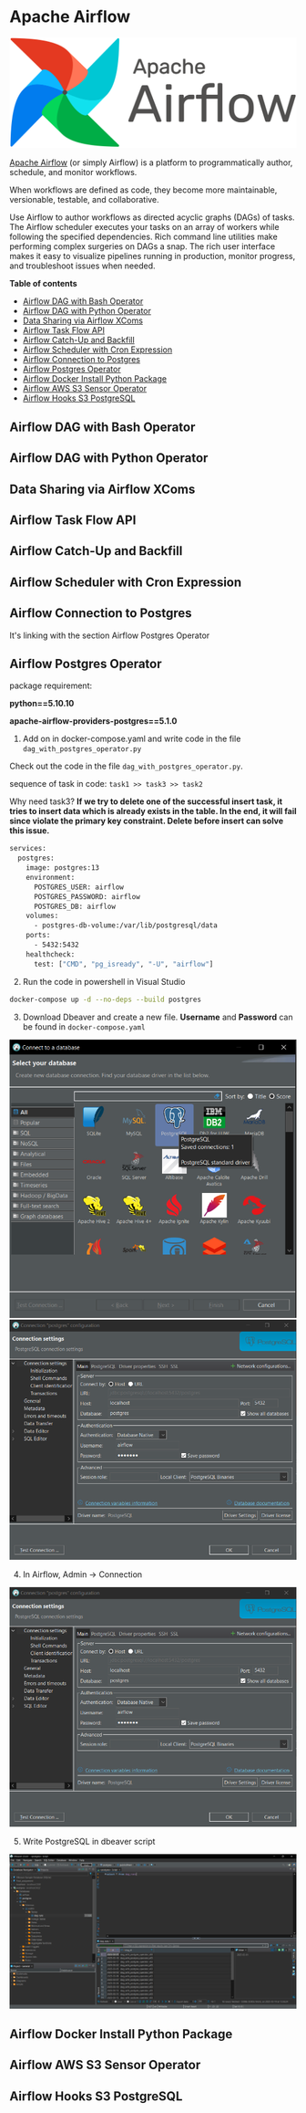 # Apache Airflow

<picture width="500">
  <img
    src="https://github.com/apache/airflow/blob/19ebcac2395ef9a6b6ded3a2faa29dc960c1e635/docs/apache-airflow/img/logos/wordmark_1.png?raw=true"
    alt="Apache Airflow logo"
  />
</picture>

[Apache Airflow](https://airflow.apache.org/docs/apache-airflow/stable/) (or simply Airflow) is a platform to programmatically author, schedule, and monitor workflows.

When workflows are defined as code, they become more maintainable, versionable, testable, and collaborative.

Use Airflow to author workflows as directed acyclic graphs (DAGs) of tasks. The Airflow scheduler executes your tasks on an array of workers while following the specified dependencies. Rich command line utilities make performing complex surgeries on DAGs a snap. The rich user interface makes it easy to visualize pipelines running in production, monitor progress, and troubleshoot issues when needed.

**Table of contents**

- [Airflow DAG with Bash Operator](#Airflow-DAG-with-Bash-Operator)  
- [Airflow DAG with Python Operator](#Airflow-DAG-with-Python-Operator)  
- [Data Sharing via Airflow XComs](#Data-Sharing-via-Airflow-XComs)  
- [Airflow Task Flow API](#Airflow-Task-Flow-API)  
- [Airflow Catch-Up and Backfill](#Airflow-Catch-Up-and-Backfill)  
- [Airflow Scheduler with Cron Expression](#Airflow-Scheduler-with-Cron-Expression)  
- [Airflow Connection to Postgres](#Airflow-Connection-to-Postgres)  
- [Airflow Postgres Operator](#Airflow-Postgres-Operator)  
- [Airflow Docker Install Python Package](#Airflow-Docker-Install-Python-Package)  
- [Airflow AWS S3 Sensor Operator](#Airflow-AWS-S3-Sensor-Operator)  
- [Airflow Hooks S3 PostgreSQL](#Airflow-Hooks-S3-PostgreSQL)  

## Airflow DAG with Bash Operator  

## Airflow DAG with Python Operator  

## Data Sharing via Airflow XComs  

## Airflow Task Flow API  

## Airflow Catch-Up and Backfill  

## Airflow Scheduler with Cron Expression  

## Airflow Connection to Postgres
It's linking with the section Airflow Postgres Operator

## Airflow Postgres Operator  

package requirement:

**python==5.10.10**

**apache-airflow-providers-postgres==5.1.0**
1. Add on in docker-compose.yaml and write code in the file `dag_with_postgres_operator.py`

Check out the code in the file `dag_with_postgres_operator.py`.

sequence of task in code: `task1 >> task3 >> task2`

Why need task3? **If we try to delete one of the successful insert task, it tries to insert data which is already exists in the table. In the end, it will fail since violate the primary key constraint. Delete before insert can solve this issue.**

```bash
services:
  postgres:
    image: postgres:13
    environment:
      POSTGRES_USER: airflow
      POSTGRES_PASSWORD: airflow
      POSTGRES_DB: airflow
    volumes:
      - postgres-db-volume:/var/lib/postgresql/data
    ports:
      - 5432:5432
    healthcheck:
      test: ["CMD", "pg_isready", "-U", "airflow"]
```
2. Run the code in powershell in Visual Studio
```bash
docker-compose up -d --no-deps --build postgres
```
3. Download Dbeaver and create a new file. **Username** and **Password** can be found in `docker-compose.yaml`
<picture width="100">
  <img
    src="https://github.com/WaiYongF/Airflow/blob/main/Images/Airflow%20Connection%20to%20Postgres/Image_1.png"
    alt="Selection of Postgres Connection in Dbeaver"
  />
</picture>


<picture width="100">
  <img
    src="https://github.com/WaiYongF/Airflow/blob/main/Images/Airflow%20Connection%20to%20Postgres/dbeaver.PNG"
    alt="Selection of Postgres Connection in Dbeaver"
  />
</picture>

4. In Airflow, Admin -> Connection

<picture width="100">
  <img
    src="https://github.com/WaiYongF/Airflow/blob/cf6f4af97d0d7db29b75151a28910245bfb4e911/Images/Airflow%20Connection%20to%20Postgres/image.png"
    alt="Selection of Postgres Connection in Dbeaver"
  />
</picture>

5. Write PostgreSQL in dbeaver script

<picture width="100">
  <img
    src="https://github.com/WaiYongF/Airflow/blob/main/Images/Airflow%20Connection%20to%20Postgres/dbeaver_sql.PNG"
    alt="Selection of Postgres Connection in Dbeaver"
  />
</picture>

## Airflow Docker Install Python Package  

## Airflow AWS S3 Sensor Operator  

## Airflow Hooks S3 PostgreSQL  



